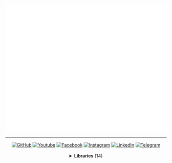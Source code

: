 <a href="//github.com/MaksymStoianov">
  <img src="assets/images/banner-1.svg" width="800" height="400">
</a>

<hr>

<!-- Section: Social -->
<div id="badges" align="center">
  <a href="https://github.com/MaksymStoianov" target="_blank"><img src="https://img.shields.io/github/followers/MaksymStoianov?style=flat&label=GitHub" alt="GitHub"></a>
  <a href="https://youtube.com/@MaksymStoianov" target="_blank"><img src="https://img.shields.io/youtube/channel/subscribers/UCB49p5DaPxbqP5no0EmMwOA?style=flat&label=YouTube" alt="Youtube"></a>
  <a href="https://facebook.com/MaksymStoianov" target="_blank"><img src="https://img.shields.io/badge/Facebook-gray?style=flat" alt="Facebook"></a>
  <a href="https://instagram.com/MaksymStoianov" target="_blank"><img src="https://img.shields.io/badge/Instagram-gray?style=flat" alt="Instagram"></a>
  <a href="https://linkedin.com/in/MaksymStoianov" target="_blank"><img src="https://img.shields.io/badge/LinkedIn-gray?style=flat" alt="LinkedIn"></a>
  <a href="https://t.me/MaksymStoianov" target="_blank"><img src="https://img.shields.io/badge/Telegram-gray?style=flat" alt="Telegram"></a>
</div>

<br>

<!-- Section: Libraries -->
<details>
  <summary align="center"><b>Libraries</b> (14)</summary>
  <br>
  <table width="100%" align="center">
    <thead>
      <tr>
        <th width="150" scope="col">
          <p><small>Name</small> ⏷</p>
        </th>
        <th width="75" scope="col">
          <p><small>Version</small></p>
        </th>
        <th scope="col">
          <p><small>Description</small></p>
        </th>
      </tr>
    </thead>
    <tbody>
      <tr>
        <td valign="top"><a href="//github.com/MaksymStoianov/Cron">Cron</a></td>
        <td align="center" valign="top">1.0.0</td>
        <td>
          <p><b>Cron</b> for <b><a href="//github.com/topics/google-apps-script">Google Apps Script</a></b> is a library that implements task scheduling using cron expressions.</p>
        </td>
      </tr>
      <tr>
        <td valign="top"><a href="//github.com/MaksymStoianov/EventEmitter">EventEmitter</a></td>
        <td align="center" valign="top">2.0.2</td>
        <td>
          <p><b>EventEmitter</b> for <b><a href="//github.com/topics/google-apps-script">Google Apps Script</a></b> is a library that implements an event-driven architecture, allowing for easy interaction between different components of an application using the "publisher-subscriber" mechanism.</p>
        </td>
      </tr>
      <tr>
        <td valign="top">⤷ Net</td>
        <td align="center" valign="top"></td>
        <td valign="top">
          <p><b>Net</b> for <b><a href="//github.com/topics/google-apps-script">Google Apps Script</a></b> is a library that extends the functionality of <b>EventEmitter</b>, enabling network communication between application components.</p>
        </td>
      </tr>
      <tr>
        <td valign="top"><a href="//github.com/MaksymStoianov/I18nService">I18nService</a></td>
        <td align="center" valign="top">1.1.2</td>
        <td valign="top">
          <p><b>I18nService</b> for <b><a href="//github.com/topics/google-apps-script">Google Apps Script</a></b> is a library that implements internationalization (i18n) support, allowing you to easily manage translations and localization of your application for various languages and regions.</p>
        </td>
      </tr>
      <tr>
        <td valign="top"><a href="//github.com/MaksymStoianov/SettingsService">SettingsService</a></td>
        <td align="center" valign="top"></td>
        <td valign="top">
          <p><b>SettingsService</b> for <b><a href="//github.com/topics/google-apps-script">Google Apps Script</a></b> is a library that works similarly to <b>PropertiesService</b> but with enhanced capabilities.</p>
          <p>It optimizes the process of reading and writing properties, reducing the load on system limits.</p>
        </td>
      </tr>
      <tr>
        <td valign="top"><a href="//github.com/MaksymStoianov/Sheet">Sheet</a></td>
        <td align="center" valign="top"></td>
        <td valign="top">
          <p><b>Sheet</b> for <b><a href="//github.com/topics/google-apps-script">Google Apps Script</a></b> is a library that serves as a wrapper around <code>SpreadsheetApp.Sheet</code>, providing enhanced functionality for working with sheet objects in Google Sheets.</p>
          <p>This tool simplifies interaction with sheet objects and allows efficient data management, offering additional methods and convenient interfaces for working with spreadsheets.</p>
        </td>
      </tr>
      <tr>
        <td valign="top">⤷ <a href="//github.com/MaksymStoianov/SheetLog">SheetLog</a></td>
        <td align="center" valign="top"></td>
        <td valign="top"><b>SheetLog</b> for <b><a href="//github.com/topics/google-apps-script">Google Apps Script</a></b>.</td>
      </tr>
      <tr>
        <td valign="top"><a href="//github.com/MaksymStoianov/SheetSchema">SheetSchema</a></td>
        <td align="center" valign="top"></td>
        <td valign="top"><b>SheetSchema</b> for <b><a href="//github.com/topics/google-apps-script">Google Apps Script</a></b>.</td>
      </tr>
      <tr>
        <td valign="top"><a href="//github.com/MaksymStoianov/SuperCache">SuperCache</a></td>
        <td align="center" valign="top"></td>
        <td valign="top"><b>SuperCache</b> for <b><a href="//github.com/topics/google-apps-script">Google Apps Script</a></b>.</td>
      </tr>
      <tr>
        <td valign="top"><a href="//github.com/MaksymStoianov/SuperProperties">SuperProperties</a></td>
        <td align="center" valign="top"></td>
        <td valign="top"><b>SuperProperties</b> for <b><a href="//github.com/topics/google-apps-script">Google Apps Script</a></b>.</td>
      </tr>
      <tr>
        <td valign="top"><a href="//github.com/MaksymStoianov/TelegramApp">TelegramApp</a></td>
        <td align="center" valign="top"></td>
        <td valign="top"><b>TelegramApp</b> for <b><a href="//github.com/topics/google-apps-script">Google Apps Script</a></b>.</td>
      </tr>
      <tr>
        <td valign="top"><a href="//github.com/MaksymStoianov/TriggerService">TriggerService</a></td>
        <td align="center" valign="top"></td>
        <td valign="top"><b>TriggerService</b> for <b><a href="//github.com/topics/google-apps-script">Google Apps Script</a></b>.</td>
      </tr>
      <tr>
        <td valign="top"><a href="//github.com/MaksymStoianov/UrlService">UrlService</a></td>
        <td align="center" valign="top"></td>
        <td valign="top"><b>UrlService</b> for <b><a href="//github.com/topics/google-apps-script">Google Apps Script</a></b>.</td>
      </tr>
      <tr>
        <td valign="top"><a href="//github.com/MaksymStoianov/Utils">Utils</a></td>
        <td align="center" valign="top"></td>
        <td valign="top"><b>Utils</b> for <b><a href="//github.com/topics/google-apps-script">Google Apps Script</a></b>.</td>
      </tr>
    </tbody>
  </table>
</details>
